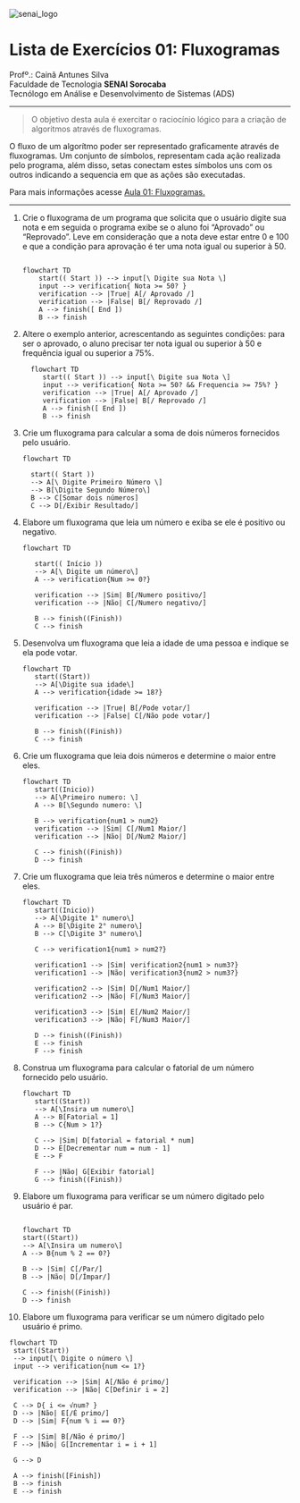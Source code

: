 ![senai_logo](https://transparencia.sp.senai.br/Content/img/logo-senai.png)

# Lista de Exercícios 01: Fluxogramas

Profº.: Cainã Antunes Silva  
Faculdade de Tecnologia **SENAI Sorocaba**  
Tecnólogo em Análise e Desenvolvimento de Sistemas (ADS)
___


> O objetivo desta aula é exercitar o raciocínio lógico para a criação de algoritmos através de fluxogramas.  

O fluxo de um algorítmo poder ser representado graficamente através de fluxogramas. Um conjunto de símbolos, representam cada ação realizada pelo programa, além disso, setas conectam estes símbolos uns com os outros indicando a sequencia em que as ações são executadas.

Para mais informações acesse [Aula 01: Fluxogramas.](https://www.notion.so/cainaantunes/Aula-01-Fluxogramas-188bde521b3b80de90f7dbd9407af71e)

***

1. Crie o fluxograma de um programa que solicita que o usuário digite sua nota e em seguida o programa exibe se o aluno foi “Aprovado” ou “Reprovado”. Leve em consideração que a nota deve estar entre 0 e 100 e que a condição para aprovação é ter uma nota igual ou superior à 50.
   
    ```mermaid
   
    flowchart TD
        start(( Start )) --> input[\ Digite sua Nota \]
        input --> verification{ Nota >= 50? }
        verification --> |True| A[/ Aprovado /]
        verification --> |False| B[/ Reprovado /]
        A --> finish([ End ])
        B --> finish
    ```
   
2. Altere o exemplo anterior, acrescentando as seguintes condições: para ser o aprovado, o aluno precisar ter nota igual ou superior à 50 e frequência igual ou superior a 75%.
   
   ```mermaid
     flowchart TD
        start(( Start )) --> input[\ Digite sua Nota \]
        input --> verification{ Nota >= 50? && Frequencia >= 75%? }
        verification --> |True| A[/ Aprovado /]
        verification --> |False| B[/ Reprovado /]
        A --> finish([ End ])
        B --> finish

   ```
   
3. Crie um fluxograma para calcular a soma de dois números fornecidos pelo usuário.
   
   ```mermaid
   flowchart TD

     start(( Start )) 
     --> A[\ Digite Primeiro Número \] 
     --> B[\Digite Segundo Número\]
     B --> C[Somar dois números]
     C --> D[/Exibir Resultado/] 

   ```
   
4. Elabore um fluxograma que leia um número e exiba se ele é positivo ou negativo.
   
   ```mermaid
   flowchart TD

      start(( Início )) 
      --> A[\ Digite um número\] 
      A --> verification{Num >= 0?}

      verification --> |Sim| B[/Numero positivo/]
      verification --> |Não| C[/Numero negativo/]

      B --> finish((Finish))
      C --> finish

   ```
   
5. Desenvolva um fluxograma que leia a idade de uma pessoa e indique se ela pode votar.
   
   ```mermaid
   flowchart TD
      start((Start))
      --> A[\Digite sua idade\]
      A --> verification{idade >= 18?}

      verification --> |True| B[/Pode votar/]
      verification --> |False| C[/Não pode votar/]

      B --> finish((Finish))
      C --> finish

   ```
   
6. Crie um fluxograma que leia dois números e determine o maior entre eles.
   
   ```mermaid
   flowchart TD
      start((Inicio))
      --> A[\Primeiro numero: \]
      A --> B[\Segundo numero: \]

      B --> verification{num1 > num2}
      verification --> |Sim| C[/Num1 Maior/]
      verification --> |Não| D[/Num2 Maior/]

      C --> finish((Finish))
      D --> finish

   ```
   
7. Crie um fluxograma que leia três números e determine o maior entre eles.
   
   ```mermaid
   flowchart TD
      start((Inicio))
      --> A[\Digite 1° numero\]
      A --> B[\Digite 2° numero\]
      B --> C[\Digite 3° numero\]

      C --> verification1{num1 > num2?}

      verification1 --> |Sim| verification2{num1 > num3?}
      verification1 --> |Não| verification3{num2 > num3?}

      verification2 --> |Sim| D[/Num1 Maior/]
      verification2 --> |Não| F[/Num3 Maior/]

      verification3 --> |Sim| E[/Num2 Maior/]
      verification3 --> |Não| F[/Num3 Maior/]

      D --> finish((Finish))
      E --> finish
      F --> finish

   ```
   
8. Construa um fluxograma para calcular o fatorial de um número fornecido pelo usuário.
   
   ```mermaid
   flowchart TD
      start((Start)) 
      --> A[\Insira um numero\]
      A --> B[Fatorial = 1]
      B --> C{Num > 1?}

      C --> |Sim| D[fatorial = fatorial * num]
      D --> E[Decrementar num = num - 1]
      E --> F

      F --> |Não| G[Exibir fatorial]
      G --> finish((Finish))
   ```
   
9. Elabore um fluxograma para verificar se um número digitado pelo usuário é par.
   
   ```mermaid

   flowchart TD
   start((Start)) 
   --> A[\Insira um numero\]
   A --> B{num % 2 == 0?}

   B --> |Sim| C[/Par/]
   B --> |Não| D[/Ímpar/]

   C --> finish((Finish))   
   D --> finish

   ```
   
10. Elabore um fluxograma para verificar se um número digitado pelo usuário é primo.
   
   ```mermaid
  flowchart TD
    start((Start)) 
    --> input[\ Digite o número \]
    input --> verification{num <= 1?}

    verification --> |Sim| A[/Não é primo/]
    verification --> |Não| C[Definir i = 2]

    C --> D{ i <= √num? }
    D --> |Não| E[/É primo/]
    D --> |Sim| F{num % i == 0?}
    
    F --> |Sim| B[/Não é primo/]
    F --> |Não| G[Incrementar i = i + 1]

    G --> D

    A --> finish([Finish])
    B --> finish
    E --> finish

      
   ```